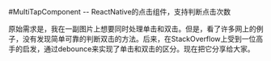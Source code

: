 #MultiTapComponent -- ReactNative的点击组件，支持判断点击次数

原始需求是，我在一副图片上想要同时处理单击和双击。但是，看了许多网上的例子，没有发现简单可靠的判断双击的方法。后来，在StackOverflow上受到一位高手的启发，通过debounce来实现了单击和双击的区分。现在把它分享给大家。

